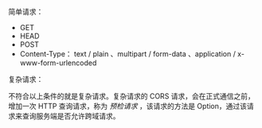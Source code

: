简单请求：

- GET
- HEAD
- POST
- Content-Type： text / plain 、multipart / form-data 、application / x-www-form-urlencoded

复杂请求：

不符合以上条件的就是复杂请求。复杂请求的 CORS 请求，会在正式通信之前，增加一次 HTTP 查询请求，称为 _预检请求_ ，该请求的方法是 Option，通过该请求来查询服务端是否允许跨域请求。
